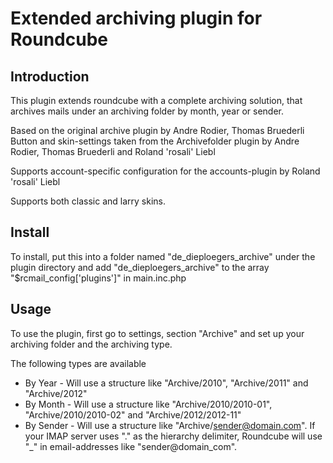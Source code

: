 Extended archiving plugin for Roundcube
=======================================

Introduction
------------

This plugin extends roundcube with a complete archiving solution, that
archives mails under an archiving folder by month, year or sender.

Based on the original archive plugin by Andre Rodier, Thomas Bruederli
Button and skin-settings taken from the Archivefolder plugin by Andre
Rodier, Thomas Bruederli and Roland 'rosali' Liebl

Supports account-specific configuration for the accounts-plugin by Roland
'rosali' Liebl

Supports both classic and larry skins.

Install
-------

To install, put this into a folder named "de_dieploegers_archive" under the
plugin directory and add "de_dieploegers_archive" to the array
"$rcmail_config['plugins']" in main.inc.php

Usage
-----

To use the plugin, first go to settings, section "Archive" and set up your
archiving folder and the archiving type.

The following types are available

 * By Year - Will use a structure like "Archive/2010",
 "Archive/2011" and "Archive/2012"
 * By Month - Will use a structure like "Archive/2010/2010-01",
 "Archive/2010/2010-02" and "Archive/2012/2012-11"
 * By Sender - Will use a structure like "Archive/sender@domain.com". If your
  IMAP server uses "." as the hierarchy delimiter, Roundcube will use "_" in
  email-addresses like "sender@domain_com".
